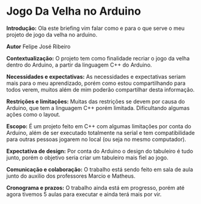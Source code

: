 # Jogo Da Velha no Arduino

**Introdução:**
 Ola este briefing vim falar como e para o que serve o meu projeto de jogo da velha no arduino.

 **Autor**
 Felipe José Ribeiro

 **Contextualização:**
 O projeto tem como finalidade recriar o jogo da velha dentro do Arduino, a partir da linguagem C++ do Arduino.
 
 **Necessidades e expectativas:** 
 As necessidades e expectativas seriam mais para o meu aprendizado, porém como estou compartilhando para todos verem, muitos além de mim poderão compartilhar desta informação.

 **Restrições e limitações:**
 Muitas das restrições se devem por causa do Arduino, que tem a linguagem C++ porém limitada. Dificultando algumas ações como o layout.

 **Escopo:**
 É um projeto feito em C++ com algumas limitações por conta do Arduino, além de ser executado totalmente na serial e tem compatibilidade para outras pessoas jogarem no local (ou seja no mesmo computador).

 **Expectativa de design:**
 Por conta do Arduino o design do tabuleiro é tudo junto, porém o objetivo seria criar um tabuleiro mais fiel ao jogo.

 **Comunicação e colaboração:**
 O trabalho está sendo feito em sala de aula junto do auxilio dos professores Marcio e Matheus.

 **Cronograma e prazos:**
 O trabalho ainda está em progresso, porém até agora tivemos 5 aulas para executar e ainda terá mais por vir.
